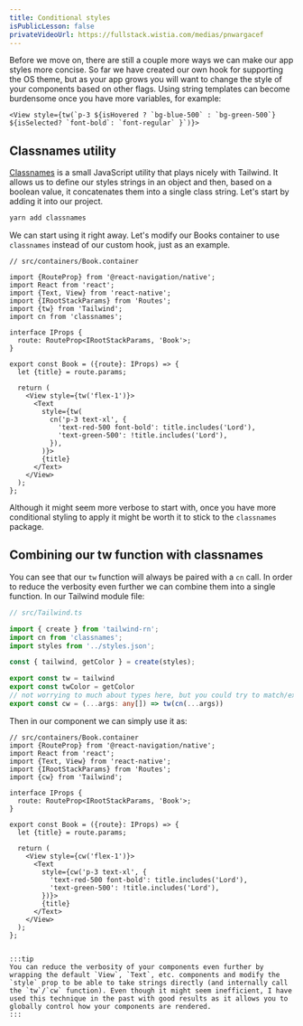 ```yaml
---
title: Conditional styles
isPublicLesson: false
privateVideoUrl: https://fullstack.wistia.com/medias/pnwargacef
---
```


Before we move on, there are still a couple more ways we can make our app styles more concise. So far we have created our own hook for supporting the OS theme, but as your app grows you will want to change the style of your components based on other flags. Using string templates can become burdensome once you have more variables, for example:

```tsx
<View style={tw(`p-3 ${isHovered ? `bg-blue-500` : `bg-green-500`} ${isSelected? `font-bold`: `font-regular` }`)}>
```

## Classnames utility

[Classnames](https://github.com/JedWatson/classnames) is a small JavaScript utility that plays nicely with Tailwind. It allows us to define our styles strings in an object and then, based on a boolean value, it concatenates them into a single class string. Let's start by adding it into our project.

```bash
yarn add classnames
```

We can start using it right away. Let's modify our Books container to use `classnames` instead of our custom hook, just as an example.

```tsx
// src/containers/Book.container

import {RouteProp} from '@react-navigation/native';
import React from 'react';
import {Text, View} from 'react-native';
import {IRootStackParams} from 'Routes';
import {tw} from 'Tailwind';
import cn from 'classnames';

interface IProps {
  route: RouteProp<IRootStackParams, 'Book'>;
}

export const Book = ({route}: IProps) => {
  let {title} = route.params;

  return (
    <View style={tw('flex-1')}>
      <Text
        style={tw(
          cn('p-3 text-xl', {
            'text-red-500 font-bold': title.includes('Lord'),
            'text-green-500': !title.includes('Lord'),
          }),
        )}>
        {title}
      </Text>
    </View>
  );
};

```

Although it might seem more verbose to start with, once you have more conditional styling to apply it might be worth it to stick to the `classnames` package.

## Combining our tw function with classnames

You can see that our `tw` function will always be paired with a `cn` call. In order to reduce the verbosity even further we can combine them into a single function. In our Tailwind module file:

```ts
// src/Tailwind.ts

import { create } from 'tailwind-rn';
import cn from 'classnames';
import styles from '../styles.json';

const { tailwind, getColor } = create(styles);

export const tw = tailwind
export const twColor = getColor
// not worrying to much about types here, but you could try to match/extract the types from the cn function
export const cw = (...args: any[]) => tw(cn(...args))
```

Then in our component we can simply use it as:

```tsx
// src/containers/Book.container
import {RouteProp} from '@react-navigation/native';
import React from 'react';
import {Text, View} from 'react-native';
import {IRootStackParams} from 'Routes';
import {cw} from 'Tailwind';

interface IProps {
  route: RouteProp<IRootStackParams, 'Book'>;
}

export const Book = ({route}: IProps) => {
  let {title} = route.params;

  return (
    <View style={cw('flex-1')}>
      <Text
        style={cw('p-3 text-xl', {
          'text-red-500 font-bold': title.includes('Lord'),
          'text-green-500': !title.includes('Lord'),
        })}>
        {title}
      </Text>
    </View>
  );
};


:::tip
You can reduce the verbosity of your components even further by wrapping the default `View`, `Text`, etc. components and modify the `style` prop to be able to take strings directly (and internally call the `tw`/`cw` function). Even though it might seem inefficient, I have used this technique in the past with good results as it allows you to globally control how your components are rendered.
:::